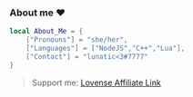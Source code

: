 ### About me ❤️

```lua
local About_Me = {
    ["Pronouns"] = "she/her",
    ["Languages"] = ["NodeJS","C++","Lua"],
    ["Contact"] = "lunatic<3#7777"
}
```

> Support me: [Lovense Affiliate Link](https://www.lovense.com/r/s8qaen)

